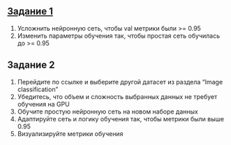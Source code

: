 ## [Задание 1](https://github.com/CepbluKot/image_processing/tree/master/practice1)

1. Усложнить нейронную сеть, чтобы val метрики были >= 0.95 <br />
2. Изменить параметры обучения так, чтобы простая сеть обучилась до >= 0.95 <br />


## Задание 2

1. Перейдите по ссылке и выберите другой датасет из раздела “Image classification” <br />
2. Убедитесь, что объем и сложность выбранных данных не требует обучения на GPU <br />
3. Обучите простую нейронную сеть на новом наборе данных <br />
4. Адаптируйте сеть и логику обучения так, чтобы метрики были выше 0.95 <br />
5. Визуализируйте метрики обучения 
